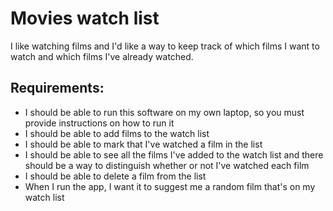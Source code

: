 # Movies watch list

I like watching films and I'd like a way to keep track of which films I want to watch and which films I've already watched.

## Requirements:

- I should be able to run this software on my own laptop, so you must provide instructions on how to run it
- I should be able to add films to the watch list
- I should be able to mark that I've watched a film in the list
- I should be able to see all the films I've added to the watch list and there should be a way to distinguish whether or not I've watched each film
- I should be able to delete a film from the list
- When I run the app, I want it to suggest me a random film that's on my watch list
